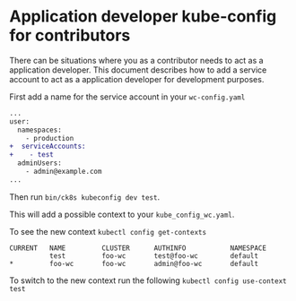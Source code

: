 # Application developer kube-config for contributors

There can be situations where you as a contributor needs to act as a application developer.
This document describes how to add a service account to act as a application developer for development purposes.

First add a name for the service account in your `wc-config.yaml`

```diff
...
user:
  namespaces:
    - production
+  serviceAccounts:
+    - test
  adminUsers:
    - admin@example.com
...
```

Then run `bin/ck8s kubeconfig dev test`.

This will add a possible context to your `kube_config_wc.yaml`.

To see the new context `kubectl config get-contexts`

```console
CURRENT   NAME         CLUSTER      AUTHINFO           NAMESPACE
          test         foo-wc       test@foo-wc        default
*         foo-wc       foo-wc       admin@foo-wc       default
```

To switch to the new context run the following `kubectl config use-context test`
